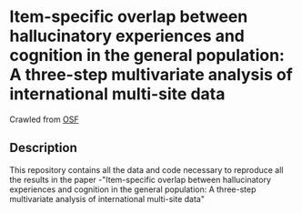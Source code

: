 # Item-specific overlap between hallucinatory experiences and cognition in the general population:  A three-step multivariate analysis of international multi-site data

Crawled from [OSF](https://osf.io/aeg5d/)

## Description

This repository contains all the data and code necessary to reproduce all the results in the paper -"Item-specific overlap between hallucinatory experiences and cognition in the general population:  A three-step multivariate analysis of international multi-site data"